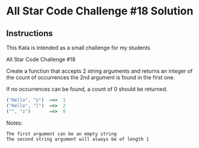 # All Star Code Challenge #18 Solution

## Instructions

This Kata is intended as a small challenge for my students

All Star Code Challenge #18

Create a function that accepts 2 string arguments and returns an integer of the count of occurrences the 2nd argument is found in the first one.

If no occurrences can be found, a count of 0 should be returned.

```js
("Hello", "o")  ==>  1
("Hello", "l")  ==>  2
("", "z")       ==>  0
```

Notes:

    The first argument can be an empty string
    The second string argument will always be of length 1
